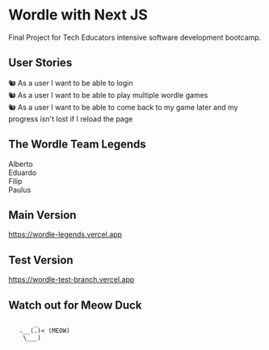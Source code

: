 # Wordle with Next JS

Final Project for Tech Educators intensive software development bootcamp.

## User Stories 

🐿️ As a user I want to be able to login  
🐿️ As a user I want to be able to play multiple wordle games  
🐿️ As a user I want to be able to come back to my game later and my progress isn't lost if I reload the page  

## The Wordle Team Legends

Alberto  
Eduardo  
Filip  
Paulus  

## Main Version
https://wordle-legends.vercel.app

## Test Version
https://wordle-test-branch.vercel.app 

## Watch out for Meow Duck 
           _   
       .__(.)< (MEOW)
        \___)
